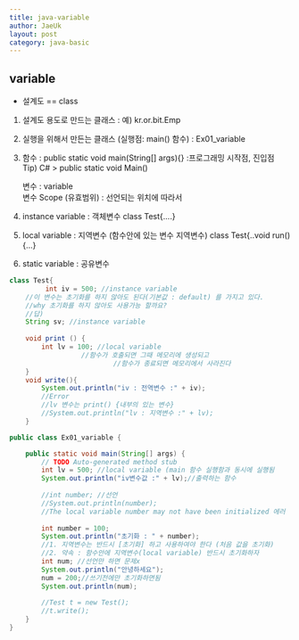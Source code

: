 ```yaml
---
title: java-variable
author: JaeUk
layout: post
category: java-basic
---
```


## variable
* 설계도 == class
 1. 설계도 용도로 만드는 클래스 : 예) kr.or.bit.Emp
 2. 실행을 위해서 만든는 클래스 (실행점: main() 함수) : Ex01_variable
 3. 함수 : public static void main(String[] args){} :프로그래밍 시작점, 진입점
 Tip) C# > public static void Main()
 
 
  
     변수 : variable <br>
     변수 Scope (유효범위) : 선언되는 위치에 따라서
 1. instance variable : 객체변수 class Test{....}
 2. local variable : 지역변수 (함수안에 있는 변수 지역변수) class Test{..void run(){...}
 3. static variable : 공유변수
~~~java
class Test{
	     int iv = 500; //instance variable
	//이 변수는 초기화를 하지 않아도 된다(기본값 : default) 를 가지고 있다.
	//why 초기화를 하지 않아도 사용가능 할까요?
	//답)
	String sv; //instance variable
	
	void print () {
		int lv = 100; //local variable
			      //함수가 호출되면 그때 메모리에 생성되고 
	                      //함수가 종료되면 메모리에서 사라진다
	}
	void write(){
		System.out.println("iv : 전역변수 :" + iv);
		//Error
		//lv 변수는 print() {내부의 있는 변수}
		//System.out.println("lv : 지역변수 :" + lv);
	}
~~~
~~~java
public class Ex01_variable {

	public static void main(String[] args) {
		// TODO Auto-generated method stub
		int lv = 500; //local variable (main 함수 실행함과 동시에 실행됨
		System.out.println("iv변수값 :" + lv);//출력하는 함수
		
		//int number; //선언
		//System.out.println(number);
		//The local variable number may not have been initialized 에러
		
		int number = 100;
		System.out.println("초기화 : " + number);
		//1. 지역변수는 반드시 [초기화] 하고 사용하여야 한다 (처음 값을 초기화)
		//2. 약속 : 함수안에 지역변수(local variable) 반드시 초기화하자
		int num; //선언만 하면 문제x
		System.out.println("안녕하세요");
		num = 200;//쓰기전에만 초기화하면됨
		System.out.println(num);
		
		//Test t = new Test();
		//t.write();
	}
}  
~~~